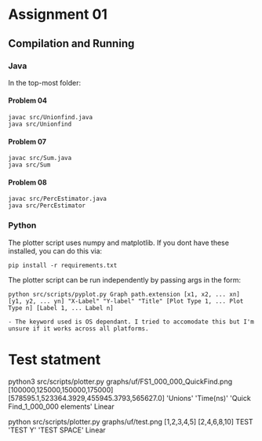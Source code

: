 # Assignment 01

## Compilation and Running
### Java 
In the top-most folder:

#### Problem 04
```shell
javac src/Unionfind.java
java src/Unionfind
```

#### Problem 07
```shell
javac src/Sum.java
java src/Sum
```

#### Problem 08
```shell
javac src/PercEstimator.java
java src/PercEstimator
```

### Python
The plotter script uses numpy and matplotlib. If you dont have these installed, you can do this via:
```shell
pip install -r requirements.txt
```
The plotter script can be run independently by passing args in the form:
```
python src/scripts/pyplot.py Graph path.extension [x1, x2, ... xn] [y1, y2, ... yn] "X-Label" "Y-label" "Title" [Plot Type 1, ... Plot Type n] [Label 1, ... Label n]

- The keyword used is OS dependant. I tried to accomodate this but I'm unsure if it works across all platforms.
```

# Test statment

python3 src/scripts/plotter.py graphs/uf/FS1_000_000_QuickFind.png [100000,125000,150000,175000] [578595.1,523364.3929,455945.3793,565627.0] 'Unions' 'Time(ns)' 'Quick Find_1_000_000 elements' Linear


python src/scripts/plotter.py graphs/uf/test.png [1,2,3,4,5] [2,4,6,8,10] TEST 'TEST Y' 'TEST SPACE' Linear